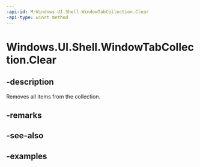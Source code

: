 ```yaml
---
-api-id: M:Windows.UI.Shell.WindowTabCollection.Clear
-api-type: winrt method
---
```


# Windows.UI.Shell.WindowTabCollection.Clear

<!--
public void Clear ();
-->

## -description

Removes all items from the collection.

## -remarks

## -see-also

## -examples
